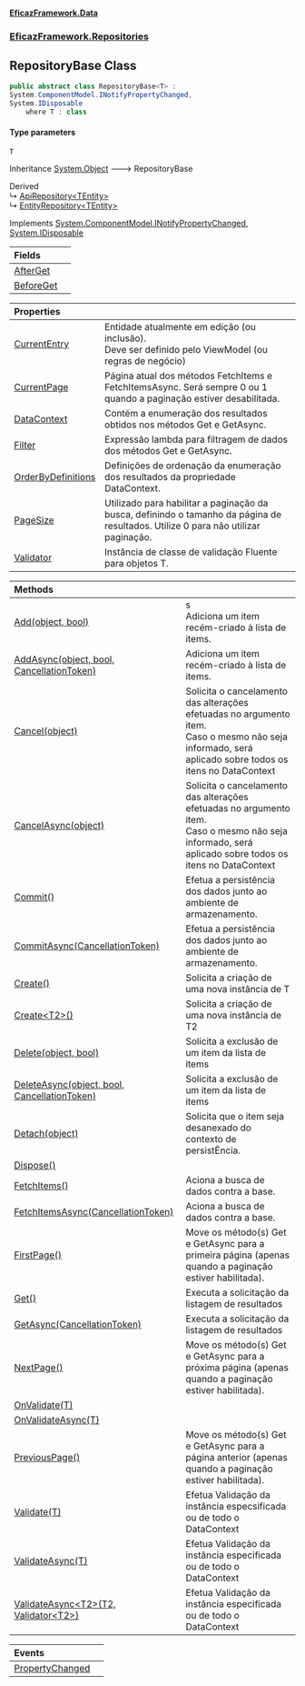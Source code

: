 #### [EficazFramework.Data](EficazFrameworkData.md 'EficazFramework Data')
### [EficazFramework.Repositories](EficazFrameworkData.md#EficazFramework.Repositories 'EficazFramework.Repositories')

## RepositoryBase<T> Class

```csharp
public abstract class RepositoryBase<T> :
System.ComponentModel.INotifyPropertyChanged,
System.IDisposable
    where T : class
```
#### Type parameters

<a name='EficazFramework.Repositories.RepositoryBase_T_.T'></a>

`T`

Inheritance [System.Object](https://docs.microsoft.com/en-us/dotnet/api/System.Object 'System.Object') &#129106; RepositoryBase<T>

Derived  
&#8627; [ApiRepository&lt;TEntity&gt;](EficazFramework.Repositories/ApiRepository_TEntity_.md 'EficazFramework.Repositories.ApiRepository<TEntity>')  
&#8627; [EntityRepository&lt;TEntity&gt;](EficazFramework.Repositories/EntityRepository_TEntity_.md 'EficazFramework.Repositories.EntityRepository<TEntity>')

Implements [System.ComponentModel.INotifyPropertyChanged](https://docs.microsoft.com/en-us/dotnet/api/System.ComponentModel.INotifyPropertyChanged 'System.ComponentModel.INotifyPropertyChanged'), [System.IDisposable](https://docs.microsoft.com/en-us/dotnet/api/System.IDisposable 'System.IDisposable')

| Fields | |
| :--- | :--- |
| [AfterGet](EficazFramework.Repositories/RepositoryBase_T_/AfterGet.md 'EficazFramework.Repositories.RepositoryBase<T>.AfterGet') | |
| [BeforeGet](EficazFramework.Repositories/RepositoryBase_T_/BeforeGet.md 'EficazFramework.Repositories.RepositoryBase<T>.BeforeGet') | |

| Properties | |
| :--- | :--- |
| [CurrentEntry](EficazFramework.Repositories/RepositoryBase_T_/CurrentEntry.md 'EficazFramework.Repositories.RepositoryBase<T>.CurrentEntry') | Entidade atualmente em edição (ou inclusão).<br/>Deve ser definido pelo ViewModel (ou regras de negócio) |
| [CurrentPage](EficazFramework.Repositories/RepositoryBase_T_/CurrentPage.md 'EficazFramework.Repositories.RepositoryBase<T>.CurrentPage') | Página atual dos métodos FetchItems e FetchItemsAsync. Será sempre 0 ou 1 quando a paginação estiver desabilitada. |
| [DataContext](EficazFramework.Repositories/RepositoryBase_T_/DataContext.md 'EficazFramework.Repositories.RepositoryBase<T>.DataContext') | Contém a enumeração dos resultados obtidos nos métodos Get e GetAsync. |
| [Filter](EficazFramework.Repositories/RepositoryBase_T_/Filter.md 'EficazFramework.Repositories.RepositoryBase<T>.Filter') | Expressão lambda para filtragem de dados dos métodos Get e GetAsync. |
| [OrderByDefinitions](EficazFramework.Repositories/RepositoryBase_T_/OrderByDefinitions.md 'EficazFramework.Repositories.RepositoryBase<T>.OrderByDefinitions') | Definições de ordenação da enumeração dos resultados da propriedade DataContext. |
| [PageSize](EficazFramework.Repositories/RepositoryBase_T_/PageSize.md 'EficazFramework.Repositories.RepositoryBase<T>.PageSize') | Utilizado para habilitar a paginação da busca, definindo o tamanho da página de resultados. Utilize 0 para não utilizar paginação. |
| [Validator](EficazFramework.Repositories/RepositoryBase_T_/Validator.md 'EficazFramework.Repositories.RepositoryBase<T>.Validator') | Instância de classe de validação Fluente para objetos T. |

| Methods | |
| :--- | :--- |
| [Add(object, bool)](EficazFramework.Repositories/RepositoryBase_T_/Add(object,bool).md 'EficazFramework.Repositories.RepositoryBase<T>.Add(object, bool)') | s<br/>            Adiciona um item recém-criado à lista de items. |
| [AddAsync(object, bool, CancellationToken)](EficazFramework.Repositories/RepositoryBase_T_/AddAsync(object,bool,CancellationToken).md 'EficazFramework.Repositories.RepositoryBase<T>.AddAsync(object, bool, System.Threading.CancellationToken)') | Adiciona um item recém-criado à lista de items. |
| [Cancel(object)](EficazFramework.Repositories/RepositoryBase_T_/Cancel(object).md 'EficazFramework.Repositories.RepositoryBase<T>.Cancel(object)') | Solicita o cancelamento das alterações efetuadas no argumento item.<br/>Caso o mesmo não seja informado, será aplicado sobre todos os itens no DataContext |
| [CancelAsync(object)](EficazFramework.Repositories/RepositoryBase_T_/CancelAsync(object).md 'EficazFramework.Repositories.RepositoryBase<T>.CancelAsync(object)') | Solicita o cancelamento das alterações efetuadas no argumento item.<br/>Caso o mesmo não seja informado, será aplicado sobre todos os itens no DataContext |
| [Commit()](EficazFramework.Repositories/RepositoryBase_T_/Commit().md 'EficazFramework.Repositories.RepositoryBase<T>.Commit()') | Efetua a persistência dos dados junto ao ambiente de armazenamento. |
| [CommitAsync(CancellationToken)](EficazFramework.Repositories/RepositoryBase_T_/CommitAsync(CancellationToken).md 'EficazFramework.Repositories.RepositoryBase<T>.CommitAsync(System.Threading.CancellationToken)') | Efetua a persistência dos dados junto ao ambiente de armazenamento. |
| [Create()](EficazFramework.Repositories/RepositoryBase_T_/Create().md 'EficazFramework.Repositories.RepositoryBase<T>.Create()') | Solicita a criação de uma nova instância de T |
| [Create&lt;T2&gt;()](EficazFramework.Repositories/RepositoryBase_T_/Create_T2_().md 'EficazFramework.Repositories.RepositoryBase<T>.Create<T2>()') | Solicita a criação de uma nova instância de T2 |
| [Delete(object, bool)](EficazFramework.Repositories/RepositoryBase_T_/Delete(object,bool).md 'EficazFramework.Repositories.RepositoryBase<T>.Delete(object, bool)') | Solicita a exclusão de um item da lista de items |
| [DeleteAsync(object, bool, CancellationToken)](EficazFramework.Repositories/RepositoryBase_T_/DeleteAsync(object,bool,CancellationToken).md 'EficazFramework.Repositories.RepositoryBase<T>.DeleteAsync(object, bool, System.Threading.CancellationToken)') | Solicita a exclusão de um item da lista de items |
| [Detach(object)](EficazFramework.Repositories/RepositoryBase_T_/Detach(object).md 'EficazFramework.Repositories.RepositoryBase<T>.Detach(object)') | Solicita que o item seja desanexado do contexto de persistÊncia. |
| [Dispose()](EficazFramework.Repositories/RepositoryBase_T_/Dispose().md 'EficazFramework.Repositories.RepositoryBase<T>.Dispose()') | |
| [FetchItems()](EficazFramework.Repositories/RepositoryBase_T_/FetchItems().md 'EficazFramework.Repositories.RepositoryBase<T>.FetchItems()') | Aciona a busca de dados contra a base. |
| [FetchItemsAsync(CancellationToken)](EficazFramework.Repositories/RepositoryBase_T_/FetchItemsAsync(CancellationToken).md 'EficazFramework.Repositories.RepositoryBase<T>.FetchItemsAsync(System.Threading.CancellationToken)') | Aciona a busca de dados contra a base. |
| [FirstPage()](EficazFramework.Repositories/RepositoryBase_T_/FirstPage().md 'EficazFramework.Repositories.RepositoryBase<T>.FirstPage()') | Move os método(s) Get e GetAsync para a primeira página (apenas quando a paginação estiver habilitada). |
| [Get()](EficazFramework.Repositories/RepositoryBase_T_/Get().md 'EficazFramework.Repositories.RepositoryBase<T>.Get()') | Executa a solicitação da listagem de resultados |
| [GetAsync(CancellationToken)](EficazFramework.Repositories/RepositoryBase_T_/GetAsync(CancellationToken).md 'EficazFramework.Repositories.RepositoryBase<T>.GetAsync(System.Threading.CancellationToken)') | Executa a solicitação da listagem de resultados |
| [NextPage()](EficazFramework.Repositories/RepositoryBase_T_/NextPage().md 'EficazFramework.Repositories.RepositoryBase<T>.NextPage()') | Move os método(s) Get e GetAsync para a próxima página (apenas quando a paginação estiver habilitada). |
| [OnValidate(T)](EficazFramework.Repositories/RepositoryBase_T_/OnValidate(T).md 'EficazFramework.Repositories.RepositoryBase<T>.OnValidate(T)') | |
| [OnValidateAsync(T)](EficazFramework.Repositories/RepositoryBase_T_/OnValidateAsync(T).md 'EficazFramework.Repositories.RepositoryBase<T>.OnValidateAsync(T)') | |
| [PreviousPage()](EficazFramework.Repositories/RepositoryBase_T_/PreviousPage().md 'EficazFramework.Repositories.RepositoryBase<T>.PreviousPage()') | Move os método(s) Get e GetAsync para a página anterior (apenas quando a paginação estiver habilitada). |
| [Validate(T)](EficazFramework.Repositories/RepositoryBase_T_/Validate(T).md 'EficazFramework.Repositories.RepositoryBase<T>.Validate(T)') | Efetua Validação da instância especsificada ou de todo o DataContext |
| [ValidateAsync(T)](EficazFramework.Repositories/RepositoryBase_T_/ValidateAsync(T).md 'EficazFramework.Repositories.RepositoryBase<T>.ValidateAsync(T)') | Efetua Validação da instância especificada ou de todo o DataContext |
| [ValidateAsync&lt;T2&gt;(T2, Validator&lt;T2&gt;)](EficazFramework.Repositories/RepositoryBase_T_/ValidateAsync_T2_(T2,Validator_T2_).md 'EficazFramework.Repositories.RepositoryBase<T>.ValidateAsync<T2>(T2, EficazFramework.Validation.Fluent.Validator<T2>)') | Efetua Validação da instância especificada ou de todo o DataContext |

| Events | |
| :--- | :--- |
| [PropertyChanged](EficazFramework.Repositories/RepositoryBase_T_/PropertyChanged.md 'EficazFramework.Repositories.RepositoryBase<T>.PropertyChanged') | |
